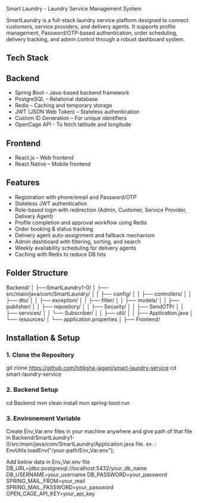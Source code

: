 Smart Laundry - Laundry Service Management System

SmartLaundry is a full-stack laundry service platform designed to connect customers, service providers, and delivery agents. It supports profile management, Password/OTP-based authentication, order scheduling, delivery tracking, and admin control through a robust dashboard system.

## Tech Stack

## Backend

- Spring Boot – Java-based backend framework
- PostgreSQL – Relational database
- Redis – Caching and temporary storage 
- JWT (JSON Web Token) – Stateless authentication
- Custom ID Generation – For unique identifiers
- OpenCage API - To fetch latitude and longitude

## Frontend

- React.js – Web frontend
- React Native – Mobile frontend

## Features

- Registration with phone/email and Password/OTP
- Stateless JWT authentication
- Role-based login with redirection (Admin, Customer, Service Provider, Delivery Agent)
- Profile completion and approval workflow using Redis
- Order booking & status tracking
- Delivery agent auto-assignment and fallback mechanism
- Admin dashboard with filtering, sorting, and search
- Weekly availability scheduling for delivery agents
- Caching with Redis to reduce DB hits

## Folder Structure

Backend/
│
├──SmartLaundry1-0/
│ ├── src/main/java/com/SmartLaundry/
│ │ ├── config/
│ │ ├── controllers/
│ │ ├── dto/
│ │ ├── exception/
│ │ ├── filter/
│ │ ├── models/
│ │ ├── publisher/
│ │ ├── repository/
│ │ ├── Security/
│ │ ├── SendOTP/
│ │ ├── services/
│ │ └── Subscriber/
│ │ ├── util/
│ │ ├── Application.java
│ └── resources/
│ └── application.properties
│
├── Frontend/


## Installation & Setup

### 1. Clone the Repository

git clone https://github.com/hitiksha-jagani/smart-laundry-service
cd smart-laundry-service

### 2. Backend Setup

cd Backend
mvn clean install
mvn spring-boot:run

### 3. Environement Variable

Create Env_Var.env files in your machine anywhere and give path of that file in 
Backend/SmartLaundry1-0/src/main/java/com/SmartLaundry/Application.java file.
ex. : EnvUtils.loadEnv("/your-path/Env_Var.env");

Add below data in Env_Var.env file
DB_URL=jdbc:postgresql://localhost:5432/your_db_name
DB_USERNAME=your_username
DB_PASSWORD=your_password
SPRING_MAIL_FROM=your_mail
SPRING_MAIL_PASSWORD=your_password
OPEN_CAGE_API_KEY=your_api_key
